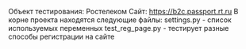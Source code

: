 Объект тестирования: Ростелеком
Сайт: https://b2c.passport.rt.ru
В корне проекта находятся следующие файлы:
settings.py - список используемых переменных
test_reg_page.py  - тестирует разные способы регистрации на сайте
